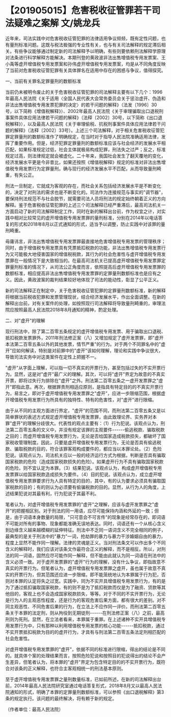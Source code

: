 # 【201905015】危害税收征管罪若干司法疑难之案解 文/姚龙兵

近年来，司法实践中对危害税收征管犯罪的法律适用争议频频，既有定性问题，也有量刑标准问题。这既与税法极强的专业性有关，也与有关司法解释的规定滞后相关。有些争议能够通过制定新的司法解释予以明确，有些则要依赖刑法解释学原理对法条进行科学解释方能解决。本期刊登的黄政波非法出售增值税专用发票案、王小禹等虚开增值税专用发票案和孙伟虚开增值税专用发票案，均是从不同角度反映了当前对危害税收征管犯罪有关具体罪名在适用中存在的困惑与争议，值得探究。

一、当前有关罪名定罪量刑的数额标准

当前仍未被明令废止的关于危害税收征管犯罪的司法解释主要有以下几个：1996年最高人民法院《关于适用〈全国人民代表大会常务委员会关于惩治虚开、伪造和非法出售增值税专用发票犯罪的决定〉的若干问题的解释》（法发〔1996〕30号，以下简称《增值税解释》）、2002年最高人民法院《关于审理骗取出口退税刑事案件具体应用法律若干问题的解释》（法释〔2002〕30号，以下简称《出口退税解释》），以及最高人民法院《关于审理偷税、抗税刑事案件具体应用法律若干问题的解释》（法释〔2002〕33号）。上述三个司法解释，对于相关危害税收征管犯罪定罪量刑的数额标准作了明确规定，在当时对于指导人民法院准确适用法律，发挥了重要作用。但是，经济犯罪定罪量刑的数额标准应该与社会经济的发展水平相匹配，如果标准规定过低，社会主体就极易构成犯罪，刑法失之过严；反之，标准规定过高，则法律规定就会被虚化。二十年来，我国社会发生了翻天覆地的变化，经济发展水平更是今非昔比，如果还按照《增值税解释》规定的标准对非法出售增值税专用发票行为定罪量刑，确与现行的经济发展水平不匹配，从而导致量刑畸重，有失公正。

刑法一旦制定，它就成为客观的存在，而社会关系包括经济发展水平是不断变化的，决定了对刑法的需求也是不断变化的。司法作为连接规范与事实的"调节器"，要保持刑法规范不与社会脱节，就需要司法人员将刑法的规定始终朝着正义的方向解释。鉴于危害税收征管犯罪的上述三个司法解释已经严重滞后，最高司法机关一方面启动了新的司法解释制定工作，同时在新的解释出台前，作为权宜之计，对实践中相对比较常见的虚开增值税专用发票罪的量刑标准，分别在2014年以电话答复的形式和2018年8月以正式通知的形式，适当予以调整，防止实践中对该罪的量刑畸重。

毋庸讳言，非法出售增值税专用发票罪最直接地危害增值税专用发票的管理秩序；同时，由于增值税专用发票具有凭票抵扣税款的功能，非法出售增值税专用发票行为又可能极大地侵害国家的增值税税款，其行为的社会危害性与虚开增值税专用发票罪在一般情况下是大致相当的。在最高司法机关已提高虚开增值税专用发票罪定罪量刑标准的情况下，从司法公正角度而言，依照提高后虚开增值税专用发票罪的数额标准，相应提高非法出售增值税专用发票罪的定罪量刑数额标准也是应有之义。因此，黄政波案的裁判结果较好地体现了司法的能动性，彰显了公平正义。

新的司法解释正在制定中，关于危害税收征管犯罪的定罪量刑数额标准，新的解释将根据当前税收犯罪和发票管理现状，结合经济发展水平，作出全面调整。在新的解释出台前，对有关案件的处理，如按照现行司法解释将导致量刑畸重的，审理法院应按照最高人民法院2018年8月通知的精神，酌定处理。

二、对"虚开"的理解

现行刑法中，除了第二百零五条规定的虚开增值税专用发票、用于骗取出口退税、抵扣税款发票罪外，2011年刑法修正案（八）又增加规定了虚开发票罪，即"虚开本法第二百零五条以外的其他发票，情节严重"的行为。对于两个不同罪名中的"虚开"应如何解读，特别是对前罪中的"虚开"该如何理解，理论和实践中争议很大，导致司法实务中对这类案件在定性上把握不一。

"虚开"从字面上理解，可以指一切不真实的开票行为，甚至包括过失的不实开票行为。显然，这是对"虚开"最广义的理解。其次，可以将"虚开"界定为故意的不真实开票，即将过失行为排除在"虚开"之外。刑法第二百零五条之一虚开发票罪之"虚开"即指此意。再次，根据罪责刑相适应原则，是指具有特定目的的不真实开票行为，易言之，即对于虚开增值税专用发票罪之"虚开"，应进一步限缩范围，根据虚开增值税专用发票行为所具有的独特性、特有的危害性，对"虚开"进行限缩。

由于从不同的主观方面进行界定，"虚开"的范围不同，而刑法第二百零五条又是以简单罪状的表述方式规定虚开增值税专用发票罪，由此致理论界、实务界对本罪"虚开"的理解分歧很大。代表性的观点主要有：（1）行为犯说。该观点认为，刑法第二百零五条的文义中，并没有规定该罪的主观要件------偷逃税款、骗取税款之目的；而虚开增值税专用发票行为，无论是否给国家造成税款损失，都破坏了国家税收管理制度。因此，只要是虚开增值税专用发票行为，无论是否具有偷逃税款、骗取税款的目的，符合该罪客观构成要件的，都应当以本罪论处。（2）危险犯说。该观点认为，司法机关应以一般的经济运行方式为根据，判断是否具有骗取国家税款的危险（造成国家税款损失的危险）。如果虚开行为不具有骗取国家税款的危险，则不宜认定为本罪。（3）结果犯说。该观点认为，构成虚开增值税专用发票罪以给国家税款造成损失为要件。（4）目的犯说。该观点认为，成立虚开增值税专用发票罪要求行为人具有特定的目的，其中，有的认为要求必须具有骗取国家税款的目的；有的则认为必须要有偷骗税款的目的。显然，从行为人的角度，上述结果犯说对其最有利，行为犯说于其最不利。

笔者认为，对虚开增值税专用发票罪的"虚开"之理解，应该与虚开发票罪之"虚开"的把握相区别。对于刑法的同一用语，应尽可能保持内涵和外延的一致；但是，由于词语本身数量的局限，"只可意会不可言传"的现象是经常存在的，即词语不可能对所有的事物、现象都能准确无误地表达。同时，词语还有一个从核心含义到边缘含义越来越模糊的延伸特征。刑法中不乏同一语词含义不完全相同的例子，最典型的是关于刑法中的"暴力"一词，抢劫罪的暴力与暴力干涉婚姻自由的暴力，程度上显然不能作同一理解。法律的灵魂是正义。当对刑法条文可以作出多个不同含义的解释时，我们应该对该条文作最符合正义的解释，而不是相反。所以，对刑法的同一词语，固然应尽可能作同一解释，但不能由此就认为同一词语在刑法中的含义必须一致。对于虚开发票罪的"虚开"行为的理解，没有什么争议，即指故意不真实的开票行为。但笔者认为，虚开增值税专用发票罪之虚开，虽也属于故意不真实的开票行为，但其范围还应进一步限缩，即不能笼统地认为本罪属于行为犯，否则对本罪的认定将失之过宽。实践中，同为不实开具增值税专用发票行为，有的是为了通过抵扣骗取国家税款，有的则不是为了抵扣税款而仅是为了融资、贷款等其他目的，客观上也不会造成国家税款损失，等等。对于不同的不实开票行为，无论是行为人的主观恶性程度，还是行为的客观危害后果方面，都有很大的差别。对不同主观恶性、不同危害后果的行为，在立法上不应作同一评价。而刑法第二百零五条关于本罪的法定刑，则从拘役到无期徒刑------在刑法修正案（八）之前，最高刑则为死刑。显然，在立法者看来，本罪属于重罪。在上述诸种不实开具增值税专用发票行为中，只有那种以利用增值税专用发票的核心功能------抵扣税款，通过不实开票抵扣税款为目的的虚开行为，才具有与刑法第二百零五条法定刑相匹配的社会危害性。

对虚开增值税专用发票罪的"虚开"，依据不同的标准进行限缩，得出的结论是不同的。就具体个案的处理结果而言，按照危险犯说和按照目的犯说得出的结论不会产生差异，但笔者认为，将本罪的"虚开"界定为包含特定目的的不实开票行为，既符合对该条的正义解释，也符合主客观相统一的刑法基本原则。

至于虚开增值税专用发票罪之量刑数量标准，已如前所述，在新的司法解释出台前，2014年最高人民法院研究室通过电话答复形式，2018年8月又以最高人民法院通知的形式，明确了本罪的定罪量刑数额标准，可以参照《出口退税解释》第3条的规定执行。该问题的最终解决，将有赖于新的规定。

（作者单位：最高人民法院）